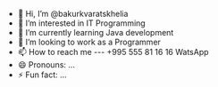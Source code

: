 - 👋 Hi, I’m @bakurkvaratskhelia
- 👀 I’m interested in IT Programming
- 🌱 I’m currently learning Java development
- 💞️ I’m looking to work as a Programmer 
- 📫 How to reach me --- +995 555 81 16 16 WatsApp
- 😄 Pronouns: ...
- ⚡ Fun fact: ...

<!---
bakurkvaratskhelia/bakurkvaratskhelia is a ✨ special ✨ repository because its `README.md` (this file) appears on your GitHub profile.
You can click the Preview link to take a look at your changes.
--->
